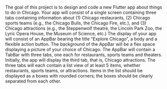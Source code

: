 
The goal of this project is to design and code a new Flutter app about things to do in Chicago. Your
app will consist of a single screen containing three tabs containing information about (1) Chicago
restaurants, (2) Chicago sports teams (e.g., the Chicago Bulls, the Chicago Fire, etc.), and (3)
Chicago attractions (e.g., the Steppenwolf theatre, the Lincoln Park Zoo, the Lyric Opera House, the
Museum of Science, etc.)
The display of your app will consist of an AppBar bearing the title “Explore Chicago”, a body and a
flexible action button. The background of the AppBar will be a flex space displaying a picture of
your choice of Chicago. The AppBar will contain a TabBar with three tabs, one each for restaurants,
sports teams and theaters. Initially, the app will display the third tab, that is, Chicago
attractions.
The three tabs will each contain a list view of at least 5 items, whether restaurants, sports teams,
or attractions. Items in the list should be displayed as a boxes with rounded corners; the boxes
should be clearly separated from each other.
